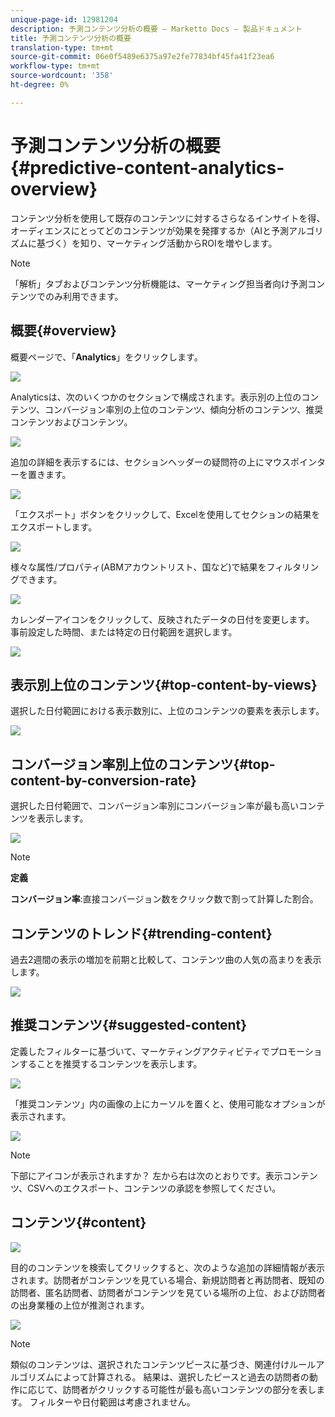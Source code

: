 ```yaml
---
unique-page-id: 12981204
description: 予測コンテンツ分析の概要 — Marketto Docs — 製品ドキュメント
title: 予測コンテンツ分析の概要
translation-type: tm+mt
source-git-commit: 06e0f5489e6375a97e2fe77834bf45fa41f23ea6
workflow-type: tm+mt
source-wordcount: '358'
ht-degree: 0%

---
```



# 予測コンテンツ分析の概要{#predictive-content-analytics-overview}

コンテンツ分析を使用して既存のコンテンツに対するさらなるインサイトを得、オーディエンスにとってどのコンテンツが効果を発揮するか（AIと予測アルゴリズムに基づく）を知り、マーケティング活動からROIを増やします。

>[!NOTE]
>
>「解析」タブおよびコンテンツ分析機能は、マーケティング担当者向け予測コンテンツでのみ利用できます。

## 概要{#overview}

概要ページで、「**Analytics**」をクリックします。

![](assets/one.png)

Analyticsは、次のいくつかのセクションで構成されます。表示別の上位のコンテンツ、コンバージョン率別の上位のコンテンツ、傾向分析のコンテンツ、推奨コンテンツおよびコンテンツ。

![](assets/new-2.png)

追加の詳細を表示するには、セクションヘッダーの疑問符の上にマウスポインターを置きます。

![](assets/new-3.png)

「エクスポート」ボタンをクリックして、Excelを使用してセクションの結果をエクスポートします。

![](assets/new-3point5.png)

様々な属性/プロパティ(ABMアカウントリスト、国など)で結果をフィルタリングできます。

![](assets/pca.png)

カレンダーアイコンをクリックして、反映されたデータの日付を変更します。 事前設定した時間、または特定の日付範囲を選択します。

![](assets/dates.png)

## 表示別上位のコンテンツ{#top-content-by-views}

選択した日付範囲における表示数別に、上位のコンテンツの要素を表示します。

![](assets/new-6.png)

## コンバージョン率別上位のコンテンツ{#top-content-by-conversion-rate}

選択した日付範囲で、コンバージョン率別にコンバージョン率が最も高いコンテンツを表示します。

![](assets/new-7.png)

>[!NOTE]
>
>**定義**
>
>**コンバージョン率**:直接コンバージョン数をクリック数で割って計算した割合。

## コンテンツのトレンド{#trending-content}

過去2週間の表示の増加を前期と比較して、コンテンツ曲の人気の高まりを表示します。

![](assets/new-8.png)

## 推奨コンテンツ{#suggested-content}

定義したフィルターに基づいて、マーケティングアクティビティでプロモーションすることを推奨するコンテンツを表示します。

![](assets/image2017-10-3-10-3a18-3a35.png)

「推奨コンテンツ」内の画像の上にカーソルを置くと、使用可能なオプションが表示されます。

![](assets/image2017-10-3-10-3a21-3a37.png)

>[!NOTE]
>
>下部にアイコンが表示されますか？ 左から右は次のとおりです。表示コンテンツ、CSVへのエクスポート、コンテンツの承認を参照してください。

## コンテンツ{#content}

![](assets/image2017-10-3-10-3a22-3a24.png)

目的のコンテンツを検索してクリックすると、次のような追加の詳細情報が表示されます。訪問者がコンテンツを見ている場合、新規訪問者と再訪問者、既知の訪問者、匿名訪問者、訪問者がコンテンツを見ている場所の上位、および訪問者の出身業種の上位が推測されます。

![](assets/image2017-10-3-10-3a23-3a40.png)

>[!NOTE]
>
>類似のコンテンツは、選択されたコンテンツピースに基づき、関連付けルールアルゴリズムによって計算される。 結果は、選択したピースと過去の訪問者の動作に応じて、訪問者がクリックする可能性が最も高いコンテンツの部分を表します。 フィルターや日付範囲は考慮されません。
